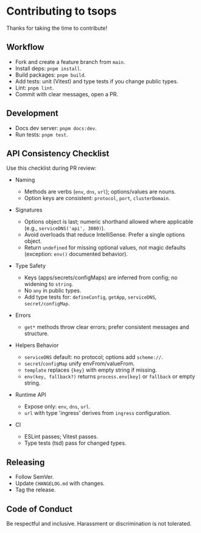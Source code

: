 # Contributing to tsops

Thanks for taking the time to contribute!

## Workflow
- Fork and create a feature branch from `main`.
- Install deps: `pnpm install`.
- Build packages: `pnpm build`.
- Add tests: unit (Vitest) and type tests if you change public types.
- Lint: `pnpm lint`.
- Commit with clear messages, open a PR.

## Development
- Docs dev server: `pnpm docs:dev`.
- Run tests: `pnpm test`.

## API Consistency Checklist
Use this checklist during PR review:

- Naming
  - Methods are verbs (`env`, `dns`, `url`); options/values are nouns.
  - Option keys are consistent: `protocol`, `port`, `clusterDomain`.

- Signatures
  - Options object is last; numeric shorthand allowed where applicable (e.g., `serviceDNS('api', 3000)`).
  - Avoid overloads that reduce IntelliSense. Prefer a single options object.
  - Return `undefined` for missing optional values, not magic defaults (exception: `env()` documented behavior).

- Type Safety
  - Keys (apps/secrets/configMaps) are inferred from config; no widening to `string`.
  - No `any` in public types.
  - Add type tests for: `defineConfig`, `getApp`, `serviceDNS`, `secret/configMap`.

- Errors
  - `get*` methods throw clear errors; prefer consistent messages and structure.

- Helpers Behavior
  - `serviceDNS` default: no protocol; options add `scheme://`.
  - `secret`/`configMap` unify envFrom/valueFrom.
  - `template` replaces `{key}` with empty string if missing.
  - `env(key, fallback?)` returns `process.env[key]` or `fallback` or empty string.

- Runtime API
  - Expose only: `env`, `dns`, `url`.
  - `url` with type 'ingress' derives from `ingress` configuration.

- CI
  - ESLint passes; Vitest passes.
  - Type tests (tsd) pass for changed types.

## Releasing
- Follow SemVer.
- Update `CHANGELOG.md` with changes.
- Tag the release.

## Code of Conduct
Be respectful and inclusive. Harassment or discrimination is not tolerated.
